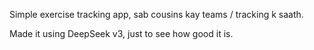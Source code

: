 Simple exercise tracking app, sab cousins kay teams / tracking k saath.

Made it using DeepSeek v3, just to see how good it is.